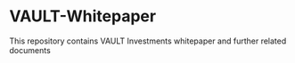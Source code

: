 # VAULT-Whitepaper
This repository contains VAULT Investments whitepaper and further related documents
